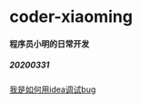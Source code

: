 # coder-xiaoming
#### 程序员小明的日常开发

##### 20200331

[我是如何用idea调试bug](http://mynamecoder.com/p/8644.html)

